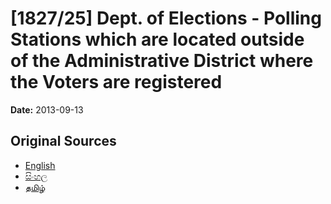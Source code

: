 # [1827/25] Dept. of Elections - Polling Stations which are located outside of the Administrative District where the Voters are registered

**Date:** 2013-09-13

## Original Sources

- [English](https://documents.gov.lk/view/extra-gazettes/2013/9/1827-25_E.pdf)
- [සිංහල](https://documents.gov.lk/view/extra-gazettes/2013/9/1827-25_S.pdf)
- [தமிழ்](https://documents.gov.lk/view/extra-gazettes/2013/9/1827-25_T.pdf)
